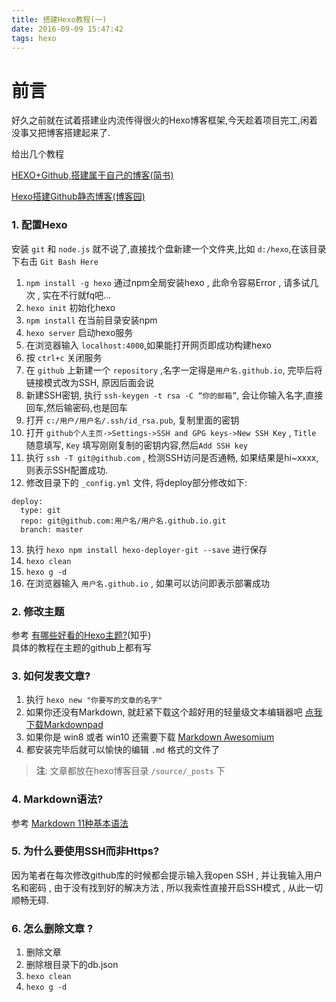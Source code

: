 ```yaml
---
title: 搭建Hexo教程(一)
date: 2016-09-09 15:47:42
tags: hexo
---
```

# 前言
好久之前就在试着搭建业内流传得很火的Hexo博客框架,今天趁着项目完工,闲着没事又把博客搭建起来了.

给出几个教程

[HEXO+Github,搭建属于自己的博客(简书)](http://www.jianshu.com/p/465830080ea9)

[Hexo搭建Github静态博客(博客园)](http://www.cnblogs.com/zhcncn/p/4097881.html)

### 1. 配置Hexo
安装 `git` 和 `node.js` 就不说了,直接找个盘新建一个文件夹,比如 `d:/hexo`,在该目录下右击 `Git Bash Here`

1. `npm install -g hexo` 通过npm全局安装hexo , 此命令容易Error , 请多试几次 , 实在不行就fq吧...
2. `hexo init` 初始化hexo
3. `npm install` 在当前目录安装npm
4. `hexo server` 启动hexo服务
5. 在浏览器输入 `localhost:4000`,如果能打开网页即成功构建hexo
6. 按 `ctrl+c` 关闭服务
7. 在 `github` 上新建一个 `repository` ,名字一定得是`用户名.github.io`, 完毕后将链接模式改为SSH, 原因后面会说
8. 新建SSH密钥, 执行 `ssh-keygen -t rsa -C “你的邮箱”`, 会让你输入名字,直接回车,然后输密码,也是回车
9. 打开 `c:/用户/用户名/.ssh/id_rsa.pub`, 复制里面的密钥
10. 打开 `github个人主页->Settings->SSH and GPG keys->New SSH Key` , `Title` 随意填写, `Key` 填写刚刚复制的密钥内容,然后`Add SSH key` 
11. 执行 `ssh -T git@github.com` , 检测SSH访问是否通畅, 如果结果是hi~xxxx,则表示SSH配置成功.
12. 修改目录下的 `_config.yml` 文件, 将deploy部分修改如下:
```
deploy:
  type: git
  repo: git@github.com:用户名/用户名.github.io.git
  branch: master
```
13. 执行 `hexo npm install hexo-deployer-git --save` 进行保存
14. `hexo clean`
15. `hexo g -d`
16. 在浏览器输入 `用户名.github.io` , 如果可以访问即表示部署成功

### 2. 修改主题

参考
[有哪些好看的Hexo主题?](http://www.zhihu.com/question/24422335)(知乎)  
具体的教程在主题的github上都有写

### 3. 如何发表文章?

1. 执行 `hexo new "你要写的文章的名字"`
2. 如果你还没有Markdown, 就赶紧下载这个超好用的轻量级文本编辑器吧 [点我下载Markdownpad](http://markdownpad.com/download.html)
3. 如果你是 win8 或者 win10 还需要下载 [Markdown Awesomium](http://markdownpad.com/download/awesomium_v1.6.6_sdk_win.exe)
4. 都安装完毕后就可以愉快的编辑 `.md` 格式的文件了

> **注**: 文章都放在hexo博客目录 `/source/_posts` 下  

### 4. Markdown语法?

参考 [Markdown 11种基本语法](http://www.cnblogs.com/hnrainll/p/3514637.html)

### 5. 为什么要使用SSH而非Https?

因为笔者在每次修改github库的时候都会提示输入我open SSH , 并让我输入用户名和密码 , 由于没有找到好的解决方法 , 所以我索性直接开启SSH模式 , 从此一切顺畅无碍.

### 6. 怎么删除文章 ?

1.  删除文章
2.  删除根目录下的db.json
3.  `hexo clean`
4.  `hexo g -d`
